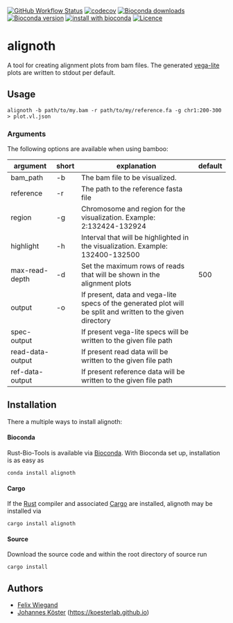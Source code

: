 [![GitHub Workflow Status](https://img.shields.io/github/workflow/status/koesterlab/alignoth/CI)](https://github.com/koesterlab/alignoth/actions)
[![codecov](https://codecov.io/gh/koesterlab/alignoth/branch/main/graph/badge.svg?token=G751JNS6PU)](https://codecov.io/gh/koesterlab/alignoth)
[![Bioconda downloads](https://img.shields.io/conda/dn/bioconda/alignoth.svg?style=flat)](http://bioconda.github.io/recipes/alignoth/README.html)
[![Bioconda version](https://img.shields.io/conda/vn/bioconda/alignoth.svg?style=flat)](http://bioconda.github.io/recipes/alignoth/README.html)
[![install with bioconda](https://img.shields.io/badge/install%20with-bioconda-brightgreen.svg?style=flat)](http://bioconda.github.io/recipes/alignoth/README.html)
[![Licence](https://img.shields.io/conda/l/bioconda/alignoth.svg?style=flat)](http://bioconda.github.io/recipes/alignoth/README.html)

# alignoth

A tool for creating alignment plots from bam files. The generated [vega-lite](https://vega.github.io/vega-lite/) plots are written to stdout per default.

## Usage

```alignoth -b path/to/my.bam -r path/to/my/reference.fa -g chr1:200-300 > plot.vl.json```

### Arguments

The following options are available when using bamboo:

| argument         | short | explanation                                                                                                 | default |
|------------------|-------|-------------------------------------------------------------------------------------------------------------|--------|
| bam_path         | -b    | The bam file to be visualized.                                                                              |        |
| reference        | -r    | The path to the reference fasta file                                                                        |        |
| region           | -g    | Chromosome and region for the visualization. Example: 2:132424-132924                                       |        |
| highlight        | -h    | Interval that will be highlighted in the visualization. Example: 132400-132500                              |        |
| max-read-depth   | -d    | Set the maximum rows of reads that will be shown in the alignment plots                                     | 500    |
| output           | -o    | If present, data and vega-lite specs of the generated plot will be split and written to the given directory |        |
| spec-output      |       | If present vega-lite specs will be written to the given file path                                           |        |
| read-data-output |       | If present read data will be written to the given file path                                                 |        |
| ref-data-output  |       | If present reference data will be written to the given file path                                            |        |

## Installation

There a multiple ways to install alignoth:

#### Bioconda

Rust-Bio-Tools is available via [Bioconda](https://bioconda.github.io).
With Bioconda set up, installation is as easy as

    conda install alignoth

#### Cargo

If the [Rust](https://www.rust-lang.org/tools/install) compiler and associated [Cargo](https://github.com/rust-lang/cargo/) are installed, alignoth may be installed via

    cargo install alignoth

#### Source

Download the source code and within the root directory of source run

    cargo install

## Authors

* [Felix Wiegand](https://github.com/fxwiegand)
* [Johannes Köster](https://github.com/johanneskoester) (https://koesterlab.github.io)
